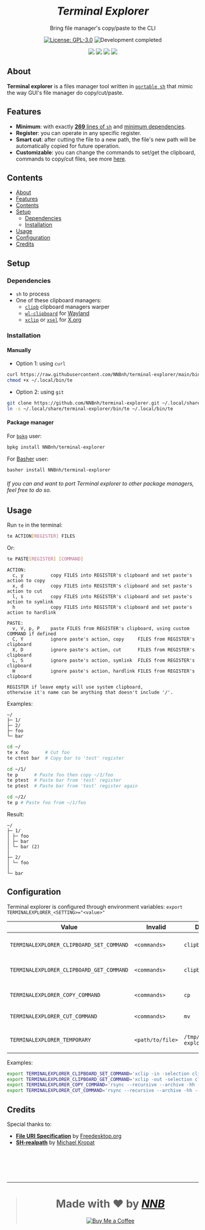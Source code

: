 <h1 align="center"><i>Terminal Explorer</i></h1>
<p align="center">Bring file manager's copy/paste to the CLI</p>
<p align="center"><a href="https://github.com/NNBnh/terminal-explorer/blob/main/LICENSE"><img src="https://img.shields.io/github/license/NNBnh/terminal-explorer?labelColor=073551&color=4EAA25&style=for-the-badge" alt="License: GPL-3.0"></a> <img src="https://img.shields.io/badge/development-completed-%234EAA25.svg?labelColor=073551&style=for-the-badge&logoColor=FFFFFF" alt="Development completed"></p>
<p align="center"><a href="https://github.com/NNBnh/terminal-explorer/watchers"><img src="https://img.shields.io/github/watchers/NNBnh/terminal-explorer?labelColor=073551&color=4EAA25&style=flat-square"></a> <a href="https://github.com/NNBnh/terminal-explorer/stargazers"><img src="https://img.shields.io/github/stars/NNBnh/terminal-explorer?labelColor=073551&color=4EAA25&style=flat-square"></a> <a href="https://github.com/NNBnh/terminal-explorer/network/members"><img src="https://img.shields.io/github/forks/NNBnh/terminal-explorer?labelColor=073551&color=4EAA25&style=flat-square"></a> <a href="https://github.com/NNBnh/terminal-explorer/issues"><img src="https://img.shields.io/github/issues/NNBnh/terminal-explorer?labelColor=073551&color=4EAA25&style=flat-square"></a></p>

## About
**Terminal explorer** is a files manager tool written in [`portable sh`](https://github.com/dylanaraps/pure-sh-bible) that mimic the way GUI's file manager do copy/cut/paste.

## Features
- **Minimum**: with exactly [**269** lines of `sh`](https://github.com/NNBnh/terminal-explorer/blob/main/te#L200) and [minimum dependencies](#dependencies).
- **Register**: you can operate in any specific register.
- **Smart cut**: after cutting the file to a new path, the file's new path will be automatically copied for future operation.
- **Customizable**: you can change the commands to set/get the clipboard, commands to copy/cut files, see more [here](#configuration).

## Contents
- [About](#about)
- [Features](#features)
- [Contents](#contents)
- [Setup](#setup)
  - [Dependencies](#dependencies)
  - [Installation](#installation)
- [Usage](#usage)
- [Configuration](#configuration)
- [Credits](#credits)

## Setup
### Dependencies
- `sh` to process
- One of these clipboard managers:
  - [`clipb`](https://github.com/NNBnh/clipb) clipboard managers warper
  - [`wl-clipboard`](https://github.com/bugaevc/wl-clipboard) for [Wayland](https://wayland.freedesktop.org)
  - [`xclip`](https://github.com/astrand/xclip) or [`xsel`](http://www.kfish.org/software/xsel) for [X.org](https://www.x.org)

### Installation
#### Manually
- Option 1: using `curl`

```sh
curl https://raw.githubusercontent.com/NNBnh/terminal-explorer/main/bin/te > ~/.local/bin/te
chmod +x ~/.local/bin/te
```

- Option 2: using `git`

```sh
git clone https://github.com/NNBnh/terminal-explorer.git ~/.local/share/terminal-explorer
ln -s ~/.local/share/terminal-explorer/bin/te ~/.local/bin/te
```

#### Package manager
For [`bpkg`](https://github.com/bpkg/bpkg) user:

```sh
bpkg install NNBnh/terminal-explorer
```

For [Basher](https://github.com/bpkg/bpkg) user:

```sh
basher install NNBnh/terminal-explorer
```

###### If you can and want to port Terminal explorer to other package managers, feel free to do so.

## Usage
Run `te` in the terminal:

```sh
te ACTION[REGISTER] FILES
```

Or:

```sh
te PASTE[REGISTER] [COMMAND]
```

```console
ACTION:
  c, y          copy FILES into REGISTER's clipboard and set paste's action to copy
  x, d          copy FILES into REGISTER's clipboard and set paste's action to cut
  l, s          copy FILES into REGISTER's clipboard and set paste's action to symlink
  h             copy FILES into REGISTER's clipboard and set paste's action to hardlink
```

```console
PASTE:
  v, V, p, P    paste FILES from REGISTER's clipboard, using custom COMMAND if defined
  C, Y          ignore paste's action, copy     FILES from REGISTER's clipboard
  X, D          ignore paste's action, cut      FILES from REGISTER's clipboard
  L, S          ignore paste's action, symlink  FILES from REGISTER's clipboard
  H             ignore paste's action, hardlink FILES from REGISTER's clipboard
```

```console
REGISTER if leave empty will use system clipboard,
otherwise it's name can be anything that doesn't include '/'.
```

Examples:

```console
~/
├─ 1/
├─ 2/
├─ foo
└─ bar
```

```sh
cd ~/
te x foo      # Cut foo
te ctest bar  # Copy bar to 'test' register

cd ~/1/
te p      # Paste foo then copy ~/1/foo
te ptest  # Paste bar from 'test' register
te ptest  # Paste bar from 'test' register again

cd ~/2/
te p # Paste foo from ~/1/foo
```

Result:

```console
~/
├─ 1/
│ ├─ foo
│ ├─ bar
│ └─ bar (2)
│
├─ 2/
│ └─ foo
│
└─ bar
```

## Configuration
Terminal explorer is configured through environment variables: `export TERMINALEXPLORER_<SETTING>="<value>"`

|Value|Invalid|Default|Description|
|-|-|-|-|
|`TERMINALEXPLORER_CLIPBOARD_SET_COMMAND`|`<commands>`|`clipb copy`|Command to set the clipboard|
|`TERMINALEXPLORER_CLIPBOARD_GET_COMMAND`|`<commands>`|`clipb paste`|Command to get the clipboard|
|`TERMINALEXPLORER_COPY_COMMAND`|`<commands>`|`cp`|Command to copy files|
|`TERMINALEXPLORER_CUT_COMMAND`|`<commands>`|`mv`|Command to cut files|
|||||
|`TERMINALEXPLORER_TEMPORARY`|`<path/to/file>`|`/tmp/terminal-explorer`|Temporary file's location|

Examples:

```sh
export TERMINALEXPLORER_CLIPBOARD_SET_COMMAND='xclip -in -selection clipboard'
export TERMINALEXPLORER_CLIPBOARD_GET_COMMAND='xclip -out -selection clipboard'
export TERMINALEXPLORER_COPY_COMMAND='rsync --recursive --archive -hh --partial --info=stats1 --info=progress2 --modify-window=1'
export TERMINALEXPLORER_CUT_COMMAND='rsync --recursive --archive -hh --partial --info=stats1 --info=progress2 --modify-window=1 --remove-source-files'
```

## Credits
Special thanks to:
- [**File URI Specification**](https://www.freedesktop.org/wiki/Specifications/file-uri-spec) by [Freedesktop.org](https://www.freedesktop.org)
- [**SH-realpath**](https://github.com/mkropat/sh-realpath) by [Michael Kropat](https://github.com/mkropat)

<br><br><br><br>

---

> <h1 align="center">Made with ❤️ by <a href="https://github.com/NNBnh"><i>NNB</i></a></h1>
>
> <p align="center"><a href="https://www.buymeacoffee.com/nnbnh"><img src="https://img.shields.io/badge/buy_me_a_coffee%20-%23F7CA88.svg?logo=buy-me-a-coffee&logoColor=333333&style=for-the-badge" alt="Buy Me a Coffee"></p>
